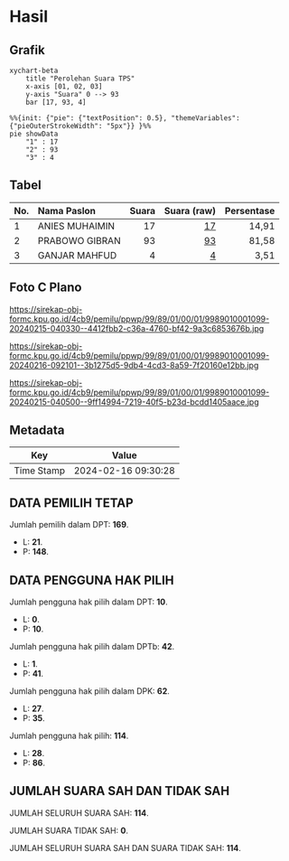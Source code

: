 # Hasil

## Grafik

```mermaid
xychart-beta
    title "Perolehan Suara TPS"
    x-axis [01, 02, 03]
    y-axis "Suara" 0 --> 93
    bar [17, 93, 4]
```

```mermaid
%%{init: {"pie": {"textPosition": 0.5}, "themeVariables": {"pieOuterStrokeWidth": "5px"}} }%%
pie showData
    "1" : 17
    "2" : 93
    "3" : 4
```

## Tabel

| No. | Nama Paslon    | Suara | Suara (raw) | Persentase |
|:--- |:-------------- | -----:| -----------:| ----------:|
| 1   | ANIES MUHAIMIN | 17    | [17][p-1]   | 14,91      |
| 2   | PRABOWO GIBRAN | 93    | [93][p-2]   | 81,58      |
| 3   | GANJAR MAHFUD  | 4     | [4][p-3]    | 3,51       |


[p-1]: https://github.com/gigit-pemilu/pemilu-2024-99-luar-negeri/blob/main/pilpres/hitung-suara/sub/99-luar-negeri/sub/89-penang-malaysia/sub/01-penang-malaysia/sub/0001-penang-malaysia/sub/099-ksk-084/sub/paslon-1.txt
[p-2]: https://github.com/gigit-pemilu/pemilu-2024-99-luar-negeri/blob/main/pilpres/hitung-suara/sub/99-luar-negeri/sub/89-penang-malaysia/sub/01-penang-malaysia/sub/0001-penang-malaysia/sub/099-ksk-084/sub/paslon-2.txt
[p-3]: https://github.com/gigit-pemilu/pemilu-2024-99-luar-negeri/blob/main/pilpres/hitung-suara/sub/99-luar-negeri/sub/89-penang-malaysia/sub/01-penang-malaysia/sub/0001-penang-malaysia/sub/099-ksk-084/sub/paslon-3.txt

## Foto C Plano

https://sirekap-obj-formc.kpu.go.id/4cb9/pemilu/ppwp/99/89/01/00/01/9989010001099-20240215-040330--4412fbb2-c36a-4760-bf42-9a3c6853676b.jpg

https://sirekap-obj-formc.kpu.go.id/4cb9/pemilu/ppwp/99/89/01/00/01/9989010001099-20240216-092101--3b1275d5-9db4-4cd3-8a59-7f20160e12bb.jpg

https://sirekap-obj-formc.kpu.go.id/4cb9/pemilu/ppwp/99/89/01/00/01/9989010001099-20240215-040500--9ff14994-7219-40f5-b23d-bcdd1405aace.jpg


## Metadata

| Key        | Value               |
| ---------- | ------------------- |
| Time Stamp | 2024-02-16 09:30:28 |


## DATA PEMILIH TETAP

Jumlah pemilih dalam DPT: **169**.
 * L: **21**.
 * P: **148**.

## DATA PENGGUNA HAK PILIH

Jumlah pengguna hak pilih dalam DPT: **10**.
 * L: **0**.
 * P: **10**.

Jumlah pengguna hak pilih dalam DPTb: **42**.
 * L: **1**.
 * P: **41**.

Jumlah pengguna hak pilih dalam DPK: **62**.
 * L: **27**.
 * P: **35**.

Jumlah pengguna hak pilih: **114**.
 * L: **28**.
 * P: **86**.

## JUMLAH SUARA SAH DAN TIDAK SAH

JUMLAH SELURUH SUARA SAH: **114**.

JUMLAH SUARA TIDAK SAH: **0**.

JUMLAH SELURUH SUARA SAH DAN SUARA TIDAK SAH: **114**.



